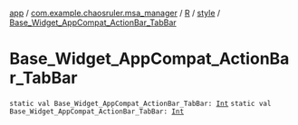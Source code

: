 [app](../../../index.md) / [com.example.chaosruler.msa_manager](../../index.md) / [R](../index.md) / [style](index.md) / [Base_Widget_AppCompat_ActionBar_TabBar](.)

# Base_Widget_AppCompat_ActionBar_TabBar

`static val Base_Widget_AppCompat_ActionBar_TabBar: `[`Int`](https://kotlinlang.org/api/latest/jvm/stdlib/kotlin/-int/index.html)
`static val Base_Widget_AppCompat_ActionBar_TabBar: `[`Int`](https://kotlinlang.org/api/latest/jvm/stdlib/kotlin/-int/index.html)